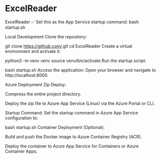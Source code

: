 # ExcelReader
ExcelReader
✅ Set this as the App Service startup command: 
bash startup.sh

Local Development
Clone the repository:


git clone https://github.com/<repo>.git
cd ExcelReader
Create a virtual environment and activate it:


python3 -m venv venv
source venv/bin/activate
Run the startup script:


bash startup.sh
Access the application: Open your browser and navigate to http://localhost:8000.

Azure Deployment
Zip Deploy:

Compress the entire project directory.

Deploy the zip file to Azure App Service (Linux) via the Azure Portal or CLI.

Startup Command: Set the startup command in Azure App Service configuration to:


bash startup.sh
Container Deployment (Optional):

Build and push the Docker image to Azure Container Registry (ACR).

Deploy the container to Azure App Service for Containers or Azure Container Apps.
